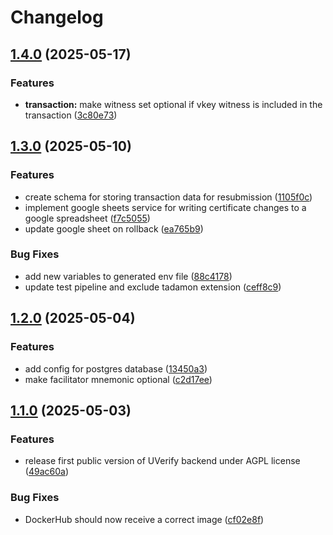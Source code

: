 # Changelog

## [1.4.0](https://github.com/UVerify-io/uverify-backend/compare/v1.3.0...v1.4.0) (2025-05-17)


### Features

* **transaction:** make witness set optional if vkey witness is included in the transaction ([3c80e73](https://github.com/UVerify-io/uverify-backend/commit/3c80e73241f0ed74a51fd9a5e24e2d86fc03969d))

## [1.3.0](https://github.com/UVerify-io/uverify-backend/compare/v1.2.0...v1.3.0) (2025-05-10)


### Features

* create schema for storing transaction data for resubmission ([1105f0c](https://github.com/UVerify-io/uverify-backend/commit/1105f0c16c495994379bbfd55f249e37995fd5c9))
* implement google sheets service for writing certificate changes to a google spreadsheet ([f7c5055](https://github.com/UVerify-io/uverify-backend/commit/f7c5055d5f3a9ebcd219ae6820f7d3a0c762bb19))
* update google sheet on rollback ([ea765b9](https://github.com/UVerify-io/uverify-backend/commit/ea765b91b8cae3865449dffab6a28069b1ebc021))


### Bug Fixes

* add new variables to generated env file ([88c4178](https://github.com/UVerify-io/uverify-backend/commit/88c41787399788dfc889ef820e10a5c232b3be33))
* update test pipeline and exclude tadamon extension ([ceff8c9](https://github.com/UVerify-io/uverify-backend/commit/ceff8c9e142d9908a50346e3040e32c51c08fe0a))

## [1.2.0](https://github.com/UVerify-io/uverify-backend/compare/v1.1.0...v1.2.0) (2025-05-04)


### Features

* add config for postgres database ([13450a3](https://github.com/UVerify-io/uverify-backend/commit/13450a3d88de13d620941339e2f11d6aeb778393))
* make facilitator mnemonic optional ([c2d17ee](https://github.com/UVerify-io/uverify-backend/commit/c2d17eecb28fd0c84371f26b4bcf03656e1a5a85))

## [1.1.0](https://github.com/UVerify-io/uverify-backend/compare/v1.0.0...v1.1.0) (2025-05-03)


### Features

* release first public version of UVerify backend under AGPL license ([49ac60a](https://github.com/UVerify-io/uverify-backend/commit/49ac60a46e46273d7802aa5557398c307d6564ff))


### Bug Fixes

* DockerHub should now receive a correct image ([cf02e8f](https://github.com/UVerify-io/uverify-backend/commit/cf02e8fe1c727535f78743f1db858d399a8486e7))
